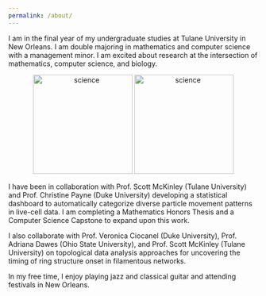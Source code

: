 ```yaml
---
permalink: /about/
---
```

I am in the final year of my undergraduate studies at Tulane University in New Orleans. I am double majoring in mathematics and computer science with a management minor. I am excited about research at the intersection of mathematics, computer science, and biology. 

<p align="middle">
<img src="https://github.com/rjuenemann/rjuenemann.github.io/blob/master/assets/images/IMG_20190726_175023_419.jpg?raw=true" alt="science" height="200"/>
<img src="https://github.com/rjuenemann/rjuenemann.github.io/blob/master/assets/images/MFA_poster_crop.jpg?raw=true" alt="science" height="200"/>    
</p>

I have been in collaboration with Prof. Scott McKinley (Tulane University) and Prof. Christine Payne (Duke University) developing a statistical dashboard to automatically categorize diverse particle movement patterns in live-cell data. I am completing a Mathematics Honors Thesis and a Computer Science Capstone to expand upon this work. 

I also collaborate with Prof. Veronica Ciocanel (Duke University), Prof. Adriana Dawes (Ohio State University), and Prof. Scott McKinley (Tulane University) on topological data analysis approaches for uncovering the timing of ring structure onset in filamentous networks. 

In my free time, I enjoy playing jazz and classical guitar and attending festivals in New Orleans.
